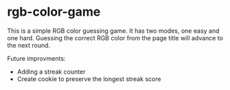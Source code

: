 # rgb-color-game
This is a simple RGB color guessing game.
It has two modes, one easy and one hard.
Guessing the correct RGB color from the page title will advance to the next round.

Future improvments:
* Adding a streak counter
* Create cookie to preserve the longest streak score

